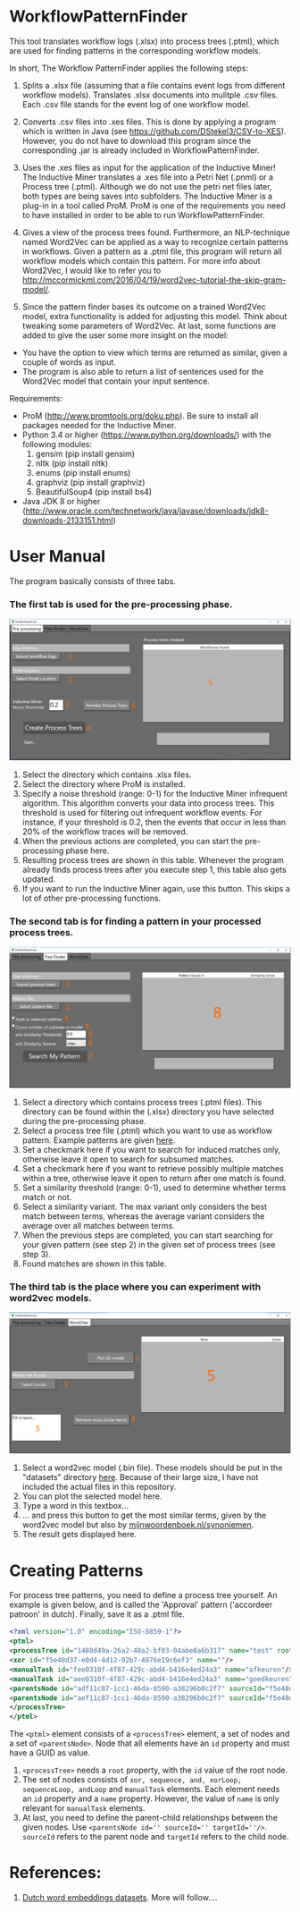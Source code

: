 # WorkflowPatternFinder
This tool translates workflow logs (.xlsx) into process trees (.ptml), which are used for finding patterns in the corresponding workflow models. 

In short, The Workflow PatternFinder applies the following steps:
1. Splits a .xlsx file (assuming that a file contains event logs from different workflow models). Translates .xlsx documents into mulitple .csv files. Each .csv file stands for the event log of one workflow model. 

2. Converts .csv files into .xes files. This is done by applying a program which is written in Java (see https://github.com/DStekel3/CSV-to-XES). However, you do not have to download this program since the corresponding .jar is already included in WorkflowPatternFinder.

3. Uses the .xes files as input for the application of the Inductive Miner! The Inductive Miner translates a .xes file into a Petri Net (.pnml) or a Process tree (.ptml). Although we do not use the petri net files later, both types are being saves into subfolders. The Inductive Miner is a plug-in in a tool called ProM. ProM is one of the requirements you need to have installed in order to be able to run WorkflowPatternFinder.

5. Gives a view of the process trees found. Furthermore, an NLP-technique named Word2Vec can be applied as a way to recognize certain patterns in workflows. Given a pattern as a .ptml file, this program will return all workflow models which contain this pattern. For more info about Word2Vec, I would like to refer you to http://mccormickml.com/2016/04/19/word2vec-tutorial-the-skip-gram-model/.

6. Since the pattern finder bases its outcome on a trained Word2Vec model, extra functionality is added for adjusting this model. Think about tweaking some parameters of Word2Vec. At last, some functions are added to give the user some more insight on the model:
  - You have the option to view which terms are returned as similar, given a couple of words as input. 
  - The program is also able to return a list of sentences used for the Word2Vec model that contain your input sentence.

Requirements:
- ProM (http://www.promtools.org/doku.php). Be sure to install all packages needed for the Inductive Miner.
- Python 3.4 or higher (https://www.python.org/downloads/) with the following modules:
    1. gensim         (pip install gensim)
    2. nltk           (pip install nltk)
    3. enums          (pip install enums)
    4. graphviz       (pip install graphviz)
    5. BeautifulSoup4 (pip install bs4)
- Java JDK 8 or higher (http://www.oracle.com/technetwork/java/javase/downloads/jdk8-downloads-2133151.html)

<h1>User Manual</h1>
The program basically consists of three tabs. 

<h3>The first tab is used for the pre-processing phase.</h3>

![Picture of Tab1](https://github.com/DStekel3/WorkflowPatternFinder/blob/master/Tab1_EDIT.png)
1. Select the directory which contains .xlsx files.
2. Select the directory where ProM is installed.
3. Specify a noise threshold (range: 0-1) for the Inductive Miner infrequent algorithm. This algorithm converts your data into process trees. This threshold is used for filtering out infrequent workflow events. For instance, if your threshold is 0.2, then the events that occur in less than 20% of the workflow traces will be removed.
4. When the previous actions are completed, you can start the pre-processing phase here.
5. Resulting process trees are shown in this table. Whenever the program already finds process trees after you execute step 1, this table also gets updated.
6. If you want to run the Inductive Miner again, use this button. This skips a lot of other pre-processing functions.

<h3>The second tab is for finding a pattern in your processed process trees.</h3>

![Picture of Tab2](https://github.com/DStekel3/WorkflowPatternFinder/blob/master/Tab2_EDIT.png)
1. Select a directory which contains process trees (.ptml files). This directory can be found within the (.xlsx) directory you have selected during the pre-processing phase.
2. Select a process tree file (.ptml) which you want to use as workflow pattern. Example patterns are given [here](https://github.com/DStekel3/WorkflowPatternFinder/tree/master/WorkflowPatternFinder/WorkflowPatternFinder/Example%20Patterns).
3. Set a checkmark here if you want to search for induced matches only, otherwise leave it open to search for subsumed matches.
4. Set a checkmark here if you want to retrieve possibly multiple matches within a tree, otherwise leave it open to return after one match is found.
5. Set a similarity threshold (range: 0-1), used to determine whether terms match or not.
6. Select a similarity variant. The max variant only considers the best match between terms, whereas the average variant considers the average over all matches between terms. 
7. When the previous steps are completed, you can start searching for your given pattern (see step 2) in the given set of process trees  (see step 3).
8. Found matches are shown in this table.


<h3>The third tab is the place where you can experiment with word2vec models.</h3>

![Picture of Tab3](https://github.com/DStekel3/WorkflowPatternFinder/blob/master/Tab3_EDIT.png)

1. Select a word2vec model (.bin file). These models should be put in the "datasets" directory [here](https://github.com/DStekel3/WorkflowPatternFinder/tree/master/WorkflowPatternFinder/Gensim/datasets). Because of their large size, I have not included the actual files in this repository.
2. You can plot the selected model here.
3. Type a word in this textbox...
4. ... and press this button to get the most similar terms, given by the word2vec model but also by [mijnwoordenboek.nl/synoniemen](http://www.mijnwoordenboek.nl/synoniem.php).
5. The result gets displayed here.


<h1>Creating Patterns</h1>
For process tree patterns, you need to define a process tree yourself. 
An example is given below, and is called the 'Approval' pattern ('accordeer patroon' in dutch). Finally, save it as a .ptml file. 

```xml
<?xml version="1.0" encoding="ISO-8859-1"?>
<ptml>
<processTree id="1488d49a-26a2-48a2-bf03-04abe8a6b317" name="test" root="f5e48d37-e0d4-4d12-92b7-4876e19c6ef3">
<xor id="f5e48d37-e0d4-4d12-92b7-4876e19c6ef3" name=""/>
<manualTask id="fee0310f-4f87-429c-abd4-b416e4ed24a3" name="afkeuren"/>
<manualTask id="aee0310f-4f87-429c-abd4-b416e4ed24a3" name="goedkeuren"/>
<parentsNode id="adf11c87-1cc1-46da-8590-a38296b0c2f7" sourceId="f5e48d37-e0d4-4d12-92b7-4876e19c6ef3" targetId="fee0310f-4f87-429c-abd4-b416e4ed24a3"/>
<parentsNode id="aef11c87-1cc1-46da-8590-a38296b0c2f7" sourceId="f5e48d37-e0d4-4d12-92b7-4876e19c6ef3" targetId="aee0310f-4f87-429c-abd4-b416e4ed24a3"/>
</processTree>
</ptml>
```

The ```<ptml>``` element consists of a ```<processTree>``` element, a set of nodes and a set of ```<parentsNode>```. Node that all elements have an ```id``` property and must have a GUID as value. 
1. ```<processTree>``` needs a ```root``` property, with the ```id``` value of the root node.
2. The set of nodes consists of ```xor, sequence, and, xorLoop, sequenceLoop, andLoop``` and ```manualTask``` elements. Each element needs an ```id``` property and a ```name``` property. However, the value of ```name``` is only relevant for ```manualTask``` elements.
3. At last, you need to define the parent-child relationships between the given nodes. Use ```<parentsNode id='' sourceId='' targetId=''/>```. ```sourceId``` refers to the parent node and ```targetId``` refers to the child node. 



<h1>References:</h1>

1. [Dutch word embeddings datasets](https://github.com/clips/dutchembeddings).
More will follow....
